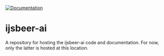 [![Documentation](https://img.shields.io/badge/doc-stable-blue.svg)](https://biaslab.github.io/ForneyLab.jl/stable/)

# ijsbeer-ai
A repository for hosting the ijsbeer-ai code and documentation. For now, only the latter is hosted at this location.
